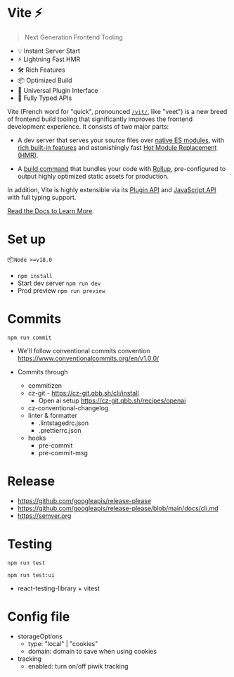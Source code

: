 # Vite ⚡

> Next Generation Frontend Tooling

- 💡 Instant Server Start
- ⚡️ Lightning Fast HMR
- 🛠️ Rich Features
- 📦 Optimized Build
- 🔩 Universal Plugin Interface
- 🔑 Fully Typed APIs

Vite (French word for "quick", pronounced [`/vit/`](https://cdn.jsdelivr.net/gh/vitejs/vite@main/docs/public/vite.mp3), like "veet") is a new breed of frontend build tooling that significantly improves the frontend development experience. It consists of two major parts:

- A dev server that serves your source files over [native ES modules](https://developer.mozilla.org/en-US/docs/Web/JavaScript/Guide/Modules), with [rich built-in features](https://vitejs.dev/guide/features.html) and astonishingly fast [Hot Module Replacement (HMR)](https://vitejs.dev/guide/features.html#hot-module-replacement).

- A [build command](https://vitejs.dev/guide/build.html) that bundles your code with [Rollup](https://rollupjs.org), pre-configured to output highly optimized static assets for production.

In addition, Vite is highly extensible via its [Plugin API](https://vitejs.dev/guide/api-plugin.html) and [JavaScript API](https://vitejs.dev/guide/api-javascript.html) with full typing support.

[Read the Docs to Learn More](https://vitejs.dev).

# Set up

📦`Node >=v18.0`

- `npm install`
- Start dev server `npm run dev`
- Prod preview `npm run preview`

# Commits

`npm run commit`

- We'll follow conventional commits convention
  https://www.conventionalcommits.org/en/v1.0.0/

- Commits through
  - commitizen
  - cz-git - https://cz-git.qbb.sh/cli/install
    - Open ai setup https://cz-git.qbb.sh/recipes/openai
  - cz-conventional-changelog
  - linter & formatter
    - .lintstagedrc.json
    - .prettierrc.json
  - hooks
    - pre-commit
    - pre-commit-msg

# Release

- https://github.com/googleapis/release-please
- https://github.com/googleapis/release-please/blob/main/docs/cli.md
- https://semver.org

# Testing

`npm run test`

`npm run test:ui`

- react-testing-library + vitest

# Config file

- storageOptions
  - type: "local" | "cookies"
  - domain: domain to save when using cookies
- tracking
  - enabled: turn on/off piwik tracking

